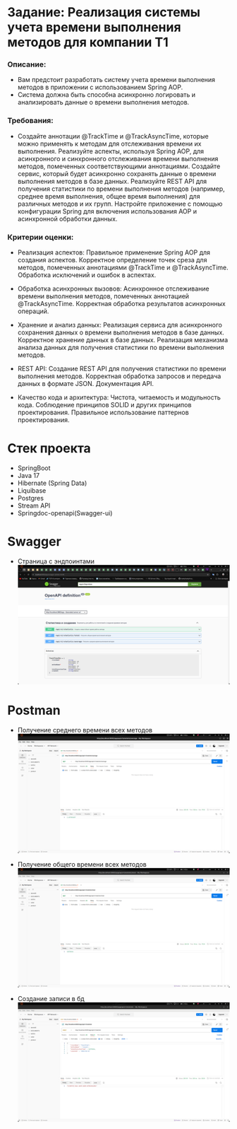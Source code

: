 # Задание: Реализация системы учета времени выполнения методов для компании T1

### Описание:

- Вам предстоит разработать систему учета времени выполнения методов в приложении с использованием Spring AOP.
- Система должна быть способна асинхронно логировать и анализировать данные о времени выполнения методов.

### Требования:

- Создайте аннотации @TrackTime и @TrackAsyncTime, которые можно применять к методам для отслеживания времени их
  выполнения.
  Реализуйте аспекты, используя Spring AOP, для асинхронного и синхронного отслеживания времени выполнения методов,
  помеченных соответствующими аннотациями.
  Создайте сервис, который будет асинхронно сохранять данные о времени выполнения методов в базе данных.
  Реализуйте REST API для получения статистики по времени выполнения методов (например, среднее время выполнения, общее
  время выполнения) для различных методов и их групп.
  Настройте приложение с помощью конфигурации Spring для включения использования AOP и асинхронной обработки данных.

### Критерии оценки:

- Реализация аспектов:
  Правильное применение Spring AOP для создания аспектов.
  Корректное определение точек среза для методов, помеченных аннотациями @TrackTime и @TrackAsyncTime.
  Обработка исключений и ошибок в аспектах.

- Обработка асинхронных вызовов:
  Асинхронное отслеживание времени выполнения методов, помеченных аннотацией @TrackAsyncTime.
  Корректная обработка результатов асинхронных операций.

- Хранение и анализ данных:
  Реализация сервиса для асинхронного сохранения данных о времени выполнения методов в базе данных.
  Корректное хранение данных в базе данных.
  Реализация механизма анализа данных для получения статистики по времени выполнения методов.

- REST API:
  Создание REST API для получения статистики по времени выполнения методов.
  Корректная обработка запросов и передача данных в формате JSON.
  Документация API.

- Качество кода и архитектура:
  Чистота, читаемость и модульность кода.
  Соблюдение принципов SOLID и других принципов проектирования.
  Правильное использование паттернов проектирования.

# Cтек проекта

- SpringBoot
- Java 17
- Hibernate (Spring Data)
- Liquibase
- Postgres
- Stream API
- Springdoc-openapi(Swagger-ui)

# Swagger

- Страница с эндпоинтами
  ![swager-ui.png](src/main/resources/static/image/swager-ui.png)

# Postman

- Получение среднего времени всех методов
  ![average.png](src/main/resources/static/image/average.png)

- Получение общего времени всех методов
  ![total.png](src/main/resources/static/image/total.png)

- Создание записи в бд
  ![create.png](src/main/resources/static/image/create.png)




